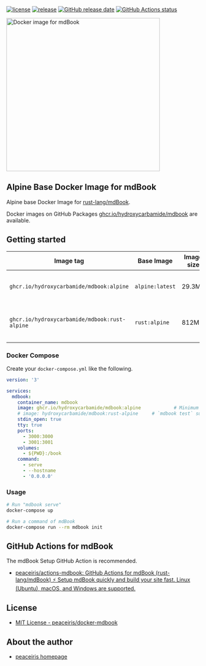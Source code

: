 <!-- https://shields.io/ -->

[![license](https://img.shields.io/github/license/peaceiris/docker-mdbook.svg)](https://github.com/peaceiris/docker-mdbook/blob/main/LICENSE)
[![release](https://img.shields.io/github/release/peaceiris/docker-mdbook.svg)](https://github.com/peaceiris/docker-mdbook/releases/latest)
[![GitHub release date](https://img.shields.io/github/release-date/peaceiris/docker-mdbook.svg)](https://github.com/peaceiris/docker-mdbook/releases)
[![GitHub Actions status](https://github.com/Hydroxycarbamide/docker-mdbook/actions/workflows/ci.yml/badge.svg)](https://github.com/Hydroxycarbamide/docker-mdbook/actions/workflows/ci.yml)

<img width="400" alt="Docker image for mdBook" src="./images/ogp.jpg">



## Alpine Base Docker Image for mdBook

Alpine base Docker Image for [rust-lang/mdBook].

[rust-lang/mdBook]: https://github.com/rust-lang/mdBook

Docker images on GitHub Packages [ghcr.io/hydroxycarbamide/mdbook] are available.

[ghcr.io/hydroxycarbamide/mdbook]: https://github.com/users/hydroxycarbamide/packages/container/package/mdbook



## Getting started

| Image tag | Base Image | Image size | Notes |
|---|---|---|---|
| `ghcr.io/hydroxycarbamide/mdbook:alpine` | `alpine:latest` | 29.3MB | GitHub Packages: Minimum image |
| `ghcr.io/hydroxycarbamide/mdbook:rust-alpine` | `rust:alpine` | 812MB | GitHub Packages: `mdbook test` subcommand is available |

### Docker Compose

Create your `docker-compose.yml` like the following.

```yaml
version: '3'

services:
  mdbook:
    container_name: mdbook
    image: ghcr.io/hydroxycarbamide/mdbook:alpine            # Minimum image
    # image: hydroxycarbamide/mdbook:rust-alpine     # `mdbook test` subcommand is available
    stdin_open: true
    tty: true
    ports:
      - 3000:3000
      - 3001:3001
    volumes:
      - ${PWD}:/book
    command:
      - serve
      - --hostname
      - '0.0.0.0'
```

### Usage

```sh
# Run "mdbook serve"
docker-compose up

# Run a command of mdBook
docker-compose run --rm mdbook init
```



## GitHub Actions for mdBook

The mdBook Setup GitHub Action is recommended.

- [peaceiris/actions-mdbook: GitHub Actions for mdBook (rust-lang/mdBook) ⚡️ Setup mdBook quickly and build your site fast. Linux (Ubuntu), macOS, and Windows are supported.](https://github.com/peaceiris/actions-mdbook)



## License

- [MIT License - peaceiris/docker-mdbook]

[MIT License - peaceiris/docker-mdbook]: https://github.com/peaceiris/docker-mdbook/blob/main/LICENSE



## About the author

- [peaceiris homepage](https://peaceiris.com/)
